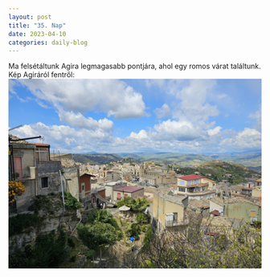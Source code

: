 ```yaml
---
layout: post
title: "35. Nap"
date: 2023-04-10
categories: daily-blog
---
```


Ma felsétáltunk Agira legmagasabb pontjára, ahol egy romos várat találtunk.
Kép Agiráról fentről: ![Agira](/2day35agira.jpg)
